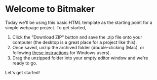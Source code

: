 # Welcome to Bitmaker

Today we'll be using this basic HTML template as the starting point for a simple webpage project. To get started, 

1. Click the "Download ZIP" button and save the .zip file onto your computer (the desktop is a great place for a project like this). 
2. Once saved, unzip the archived folder (double-clicking (Mac), or following [these instructions](http://windows.microsoft.com/en-ca/windows/compress-uncompress-files-zip-files) for Windows users). 
3. Drag the unzipped folder into your empty editor window and we're ready to go.

Let's get started!
